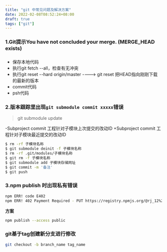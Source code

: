 ```yaml
---
title: "git 中常见问题及解决方案"
date: 2022-02-08T08:52:24+08:00
draft: true
tags: ["git"]
---
```




### 1.Git提示You have not concluded your merge. (MERGE_HEAD exists) 

### 

- 保存本地代码
- 执行git fetch --all，检查有无冲突
- 执行git reset --hard origin/master ----> git reset 把HEAD指向刚刚下载的最新的版本
- commit代码
- psh代码





### 2.版本跟踪里出现`git submodule commit xxxxx`错误



> git submodule update


-Subproject commit 工程针对子模块上次提交的改动ID
+Subproject commit 工程针对子模块最近提交的改动ID

```bash
$ rm -rf 子模块名称
$ git submodule deinit -f 子模块名称
$ rm -rf .git/modules/子模块名称
$ git rm -f 子模块名称
$ git submodule add 子模块存储网址
$ git commit -m '备注'
$ git push
```


### 3.npm publish 时出现私有错误

```bash
npm ERR! code E402
npm ERR! 402 Payment Required - PUT https://registry.npmjs.org/@rj_12%2fvue2 - You must sign up for private packages
```

**方案**
```bash
npm publish --access public
```

### git基于tag创建新分支进行修改

```bash
git checkout -b branch_name tag_name
```